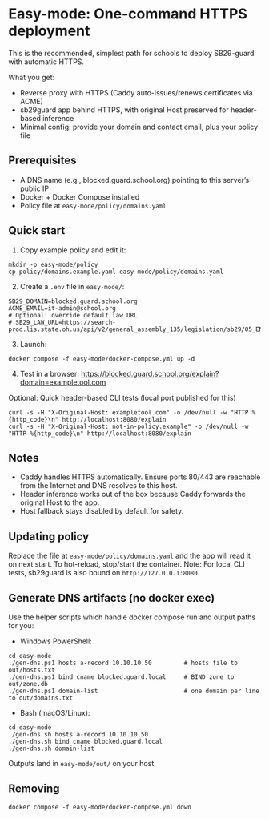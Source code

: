# Easy-mode: One-command HTTPS deployment

This is the recommended, simplest path for schools to deploy SB29-guard with automatic HTTPS.

What you get:
- Reverse proxy with HTTPS (Caddy auto-issues/renews certificates via ACME)
- sb29guard app behind HTTPS, with original Host preserved for header-based inference
- Minimal config: provide your domain and contact email, plus your policy file

## Prerequisites
- A DNS name (e.g., blocked.guard.school.org) pointing to this server’s public IP
- Docker + Docker Compose installed
- Policy file at `easy-mode/policy/domains.yaml`

## Quick start
1) Copy example policy and edit it:
```
mkdir -p easy-mode/policy
cp policy/domains.example.yaml easy-mode/policy/domains.yaml
```
2) Create a `.env` file in `easy-mode/`:
```
SB29_DOMAIN=blocked.guard.school.org
ACME_EMAIL=it-admin@school.org
# Optional: override default law URL
# SB29_LAW_URL=https://search-prod.lis.state.oh.us/api/v2/general_assembly_135/legislation/sb29/05_EN/pdf/
```
3) Launch:
```
docker compose -f easy-mode/docker-compose.yml up -d
```
4) Test in a browser: https://blocked.guard.school.org/explain?domain=exampletool.com

Optional: Quick header-based CLI tests (local port published for this)
```
curl -s -H "X-Original-Host: exampletool.com" -o /dev/null -w "HTTP %{http_code}\n" http://localhost:8080/explain
curl -s -H "X-Original-Host: not-in-policy.example" -o /dev/null -w "HTTP %{http_code}\n" http://localhost:8080/explain
```

## Notes
- Caddy handles HTTPS automatically. Ensure ports 80/443 are reachable from the Internet and DNS resolves to this host.
- Header inference works out of the box because Caddy forwards the original Host to the app.
- Host fallback stays disabled by default for safety.

## Updating policy
Replace the file at `easy-mode/policy/domains.yaml` and the app will read it on next start. To hot-reload, stop/start the container.
Note: For local CLI tests, sb29guard is also bound on `http://127.0.0.1:8080`.

## Generate DNS artifacts (no docker exec)
Use the helper scripts which handle docker compose run and output paths for you:

- Windows PowerShell:
```
cd easy-mode
./gen-dns.ps1 hosts a-record 10.10.10.50         # hosts file to out/hosts.txt
./gen-dns.ps1 bind cname blocked.guard.local     # BIND zone to out/zone.db
./gen-dns.ps1 domain-list                        # one domain per line to out/domains.txt
```

- Bash (macOS/Linux):
```
cd easy-mode
./gen-dns.sh hosts a-record 10.10.10.50
./gen-dns.sh bind cname blocked.guard.local
./gen-dns.sh domain-list
```

Outputs land in `easy-mode/out/` on your host.

## Removing
```
docker compose -f easy-mode/docker-compose.yml down
```
